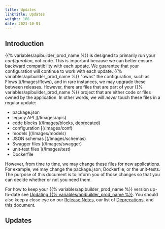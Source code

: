 ```yaml
---
title: Updates
linkTitle: Updates
weight: 100
date: 2021-10-01
---
```


## Introduction

{{% variables/apibuilder_prod_name %}} is designed to primarily run your _configuration_, not code. This is important because we can better ensure backward compatibility with each update. We guarantee that your configuration will continue to work with each update. {{% variables/apibuilder_prod_name %}} "owns" the configuration, such as Flows ](/Images/flows), and in rare instances, we may upgrade these between releases. However, there are files that are part of your {{% variables/apibuilder_prod_name %}} project that are either code or files owned by the application. In other words, we will _never_ touch these files in a regular update:

* package.json
* legacy API ](/Images/apis)
* code blocks ](/Images/blocks, deprecated)
* configuration ](/Images/conf)
* models ](/Images/models)
* JSON schemas ](/Images/schemas)
* Swagger files ](/Images/swagger)
* unit-test files ](/Images/test)
* Dockerfile

However, from time to time, we may change these files for new applications. For example, we may change the package.json, Dockerfile, or the unit-tests. The purpose of this document is to inform you of those changes so that you can decide whether or not you need them.

For how to keep your {{% variables/apibuilder_prod_name %}} version up-to-date see [Updating {{% variables/apibuilder_prod_name %}}](/docs/getting_started/#updating-api-builder). You should also keep a close eye on our [Release Notes](/docs/release_notes/), our list of [Deprecations](/docs/deprecations/), and this document.

## Updates
